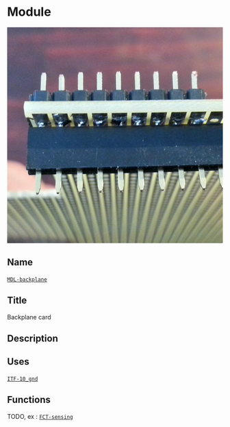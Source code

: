 # Module
![](viewme.jpg)

## Name
[`MDL-backplane`]()

## Title
Backplane card

## Description

## Uses
[`ITF-10_gnd`](../../interfaces/ITF-10_gnd)

## Functions
TODO, ex : [`FCT-sensing`](../../functions/FCT-sensing)
